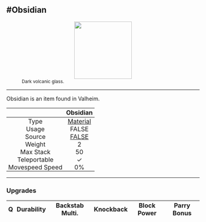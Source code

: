 <meta property="og:title" content="Obsidian - MoreValheim" /><meta property="og:type" content="website" /><meta property="og:image" content="/assets/obsidian.png" /><meta property="og:description" content="Obsidian is an item found in Valheim." /><meta name="theme-color" content="#546D78"><meta name="twitter:card" content="summary_large_image">
#Obsidian
-------------
<style>img {width:20px;}.tb {width:150px;display: block;margin-left: auto;margin-right: auto;}</style>

<style>.md-typeset table:not([class]) th:not([align]) {min-width:unset!important;}</style>
<style>td{padding:0em 0.3em!important;text-align:center!important;border-left:.05rem solid var(--md-default-fg-color--lightest)}</style>

<style>th{padding:0.1em 0.3em!important;text-align:center!important;font-weight:bold}</style>

<style>pre{text-align:right!important}</style>
<style>table tr td:first-child {border-left: 0;};</style>

<figure><img src="/assets/obsidian.png" class="tb" /><figcaption><small>Dark volcanic glass.</small></figcaption></figure>

-------------

Obsidian is an item found in Valheim.

|        | Obsidian              |
| ----------- | ------------------------------------ |
| Type | [Material](../../types/material)
| Usage | FALSE<br>
| Source | [FALSE](../../items/false)
| Weight | 2 |
| Max Stack | 50 |
| Teleportable | ✓
| Movespeed Speed | 0%


-------------

### Upgrades
| Q | Durability | Backstab Multi. | Knockback | Block Power | Parry Bonus
| - | - | - | - | - | - 
